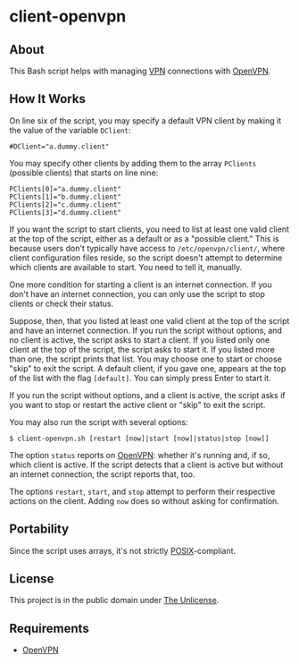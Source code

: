 # client-openvpn

## About

This Bash script helps with managing
[VPN](https://en.wikipedia.org/wiki/Virtual_private_network)
connections with [OpenVPN](https://openvpn.net/).

## How It Works

On line six of the script, you may specify a default VPN client by
making it the value of the variable `DClient`:

```
#DClient="a.dummy.client"
```

You may specify other clients by adding them to the array `PClients`
(possible clients) that starts on line nine:

```
PClients[0]="a.dummy.client"
PClients[1]="b.dummy.client"
PClients[2]="c.dummy.client"
PClients[3]="d.dummy.client"
```

If you want the script to start clients, you need to list at least one
valid client at the top of the script, either as a default or as a
"possible client." This is because users don't typically have access
to `/etc/openvpn/client/`, where client configuration files reside, so
the script doesn't attempt to determine which clients are available to
start. You need to tell it, manually.

One more condition for starting a client is an internet connection. If
you don't have an internet connection, you can only use the script to
stop clients or check their status.

Suppose, then, that you listed at least one valid client at the top of
the script and have an internet connection. If you run the script
without options, and no client is active, the script asks to start a
client. If you listed only one client at the top of the script, the
script asks to start it. If you listed more than one, the script
prints that list. You may choose one to start or choose "skip" to exit
the script. A default client, if you gave one, appears at the top of
the list with the flag `[default]`. You can simply press Enter to
start it.

If you run the script without options, and a client is active, the
script asks if you want to stop or restart the active client or "skip"
to exit the script.

You may also run the script with several options:

```
$ client-openvpn.sh [restart [now]|start [now]|status|stop [now]]
```

The option `status` reports on [OpenVPN](https://openvpn.net/):
whether it's running and, if so, which client is active. If the script
detects that a client is active but without an internet connection,
the script reports that, too.

The options `restart`, `start`, and `stop` attempt to perform their
respective actions on the client. Adding `now` does so without asking
for confirmation.

## Portability

Since the script uses arrays, it's not strictly
[POSIX](https://en.wikipedia.org/wiki/POSIX)-compliant.

## License

This project is in the public domain under [The
Unlicense](https://choosealicense.com/licenses/unlicense/).

## Requirements

* [OpenVPN](https://openvpn.net/)

